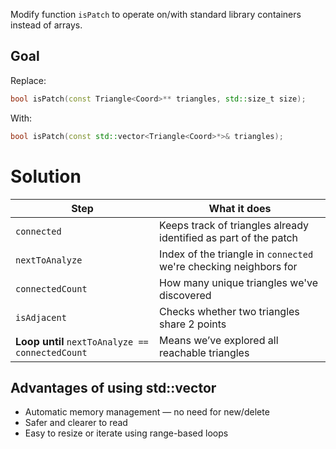Modify function `isPatch` to operate on/with standard library containers instead of arrays.

## Goal

Replace:
```cpp
bool isPatch(const Triangle<Coord>** triangles, std::size_t size);
```

With:
```cpp
bool isPatch(const std::vector<Triangle<Coord>*>& triangles);
```

# Solution

| Step                                             | What it does                                                      |
| ------------------------------------------------ | ----------------------------------------------------------------- |
| `connected`                                      | Keeps track of triangles already identified as part of the patch  |
| `nextToAnalyze`                                  | Index of the triangle in `connected` we're checking neighbors for |
| `connectedCount`                                 | How many unique triangles we've discovered                        |
| `isAdjacent`                                     | Checks whether two triangles share 2 points                       |
| **Loop until** `nextToAnalyze == connectedCount` | Means we’ve explored all reachable triangles                      |

## Advantages of using std::vector

- Automatic memory management — no need for new/delete
- Safer and clearer to read
- Easy to resize or iterate using range-based loops